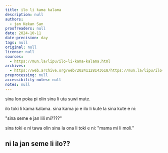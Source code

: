 ```yaml
---
title: ilo li kama kalama
description: null
authors:
  - jan Kekan San
proofreaders: null
date: 2024-10-11
date-precision: day
tags: null
original: null
license: null
sources:
  - https://mun.la/lipu/ilo-li-kama-kalama.html
archives:
  - https://web.archive.org/web/20241128143618/https://mun.la/lipu/ilo-li-kama-kalama.html
preprocessing: null
accessibility-notes: null
notes: null
---
```


sina lon poka pi olin sina li uta suwi mute.

ilo toki li kama kalama. sina kama jo e ilo li kute la sina kute e ni:

"sina seme e jan lili mi????"

sina toki e ni tawa olin sina la ona li toki e ni: "mama mi li moli."

## ni la jan seme li ilo??
